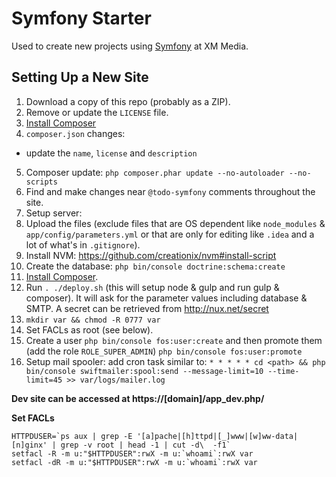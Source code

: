 # Symfony Starter

Used to create new projects using [Symfony](http://symfony.com/) at XM Media.

## Setting Up a New Site

1. Download a copy of this repo (probably as a ZIP).
2. Remove or update the `LICENSE` file.
2. [Install Composer](https://getcomposer.org/download/)
3. `composer.json` changes:
  - update the `name`, `license` and `description`
5. Composer update: `php composer.phar update --no-autoloader --no-scripts`
6. Find and make changes near `@todo-symfony` comments throughout the site.
7. Setup server:
  1. Upload the files (exclude files that are OS dependent like `node_modules` & `app/config/parameters.yml` or that are only for editing like `.idea` and a lot of what's in `.gitignore`).
  2. Install NVM: https://github.com/creationix/nvm#install-script
  2. Create the database: `php bin/console doctrine:schema:create`
  4. [Install Composer](https://getcomposer.org/download/).
  3. Run `. ./deploy.sh` (this will setup node & gulp and run gulp & composer). It will ask for the parameter values including database & SMTP. A secret can be retrieved from http://nux.net/secret
  5. `mkdir var && chmod -R 0777 var`
  6. Set FACLs as root (see below).
  7. Create a user `php bin/console fos:user:create` and then promote them (add the role `ROLE_SUPER_ADMIN`) `php bin/console fos:user:promote`
  8. Setup mail spooler: add cron task similar to: `* * * * * cd <path> && php bin/console swiftmailer:spool:send --message-limit=10 --time-limit=45 >> var/logs/mailer.log`

**Dev site can be accessed at https://[domain]/app_dev.php/**


**Set FACLs**
```
HTTPDUSER=`ps aux | grep -E '[a]pache|[h]ttpd|[_]www|[w]ww-data|[n]ginx' | grep -v root | head -1 | cut -d\  -f1`
setfacl -R -m u:"$HTTPDUSER":rwX -m u:`whoami`:rwX var
setfacl -dR -m u:"$HTTPDUSER":rwX -m u:`whoami`:rwX var
```